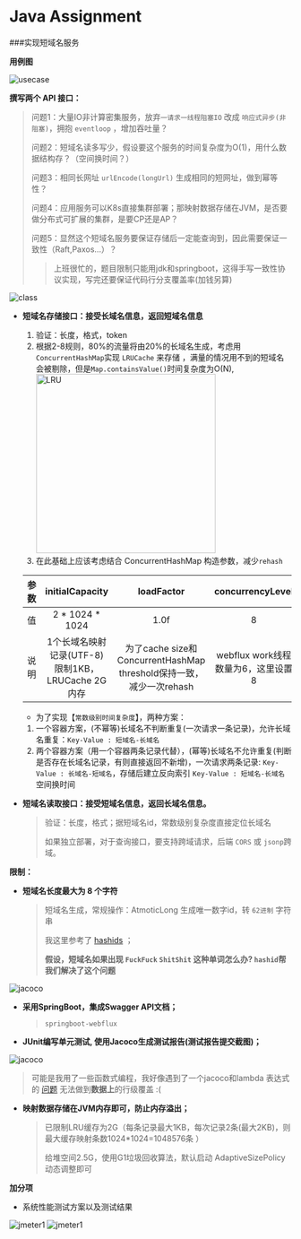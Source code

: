 
# Java Assignment

###实现短域名服务

**用例图**

![usecase](https://github.com/hardenCN/interview-assignments/raw/master/java/short_url/doc/usecase.jpg)


**撰写两个 API 接口：**


>  问题1：大量IO非计算密集服务，放弃``一请求一线程阻塞IO`` 改成 ``响应式异步(非阻塞)``，拥抱 ``eventloop`` ，增加吞吐量？
> 
>  问题2：短域名读多写少，假设要这个服务的时间复杂度为O(1)，用什么数据结构存？（空间换时间？）
> 
>  问题3：相同长网址 ``urlEncode(longUrl)`` 生成相同的短网址，做到幂等性？
> 
>  问题4：应用服务可以K8s直接集群部署；那映射数据存储在JVM，是否要做分布式可扩展的集群，是要CP还是AP？
> 
>  问题5：显然这个短域名服务要保证存储后一定能查询到，因此需要保证一致性（Raft,Paxos...）？
>> 上班很忙的，题目限制只能用jdk和springboot，这得手写一致性协议实现，写完还要保证代码行分支覆盖率(加钱另算)

![class](https://github.com/hardenCN/interview-assignments/raw/master/java/short_url/doc/class.jpg)

- **短域名存储接口：接受长域名信息，返回短域名信息**
  1. 验证：长度，格式，token
  2. 根据2-8规则，80%的流量将由20%的长域名生成，考虑用``ConcurrentHashMap``实现 ``LRUCache`` 来存储 ，满量的情况用不到的短域名会被剔除，但是``Map.containsValue()``时间复杂度为O(N),
     <img alt="LRU" height="320" src="https://github.com/hardenCN/interview-assignments/raw/master/java/short_url/doc/LRU.png"/>
  3. 在此基础上应该考虑结合 ConcurrentHashMap 构造参数，减少``rehash``

   | 参数 | initialCapacity | loadFactor | concurrencyLevel |
  | :----:|:----:|:----:|:----:|
  | 值 | 2 * 1024 * 1024 | 1.0f | 8 |
  | 说明 | 1个长域名映射记录(UTF-8)限制1KB，LRUCache 2G内存 | 为了cache size和ConcurrentHashMap threshold保持一致，减少一次rehash | webflux work线程数量为6，这里设置8 |


  * 为了实现【``常数级别时间复杂度``】，两种方案：
  1. 一个容器方案，(不幂等)长域名不判断重复(一次请求一条记录)，允许长域名重复：``Key-Value : 短域名-长域名``
  2. 两个容器方案（用一个容器两条记录代替），(幂等)长域名不允许重复(判断是否存在长域名记录，有则直接返回不新增)，一次请求两条记录: ``Key-Value : 长域名-短域名``，存储后建立反向索引 ``Key-Value : 短域名-长域名`` 空间换时间


- **短域名读取接口：接受短域名信息，返回长域名信息。**
  > 验证：长度，格式；据短域名id，常数级别复杂度直接定位长域名
  > 
  > 如果独立部署，对于查询接口，要支持跨域请求，后端 ``CORS`` 或 ``jsonp``跨域。


**限制：**
- **短域名长度最大为 8 个字符**

  > 短域名生成，常规操作：AtmoticLong 生成唯一数字id，转 ``62进制`` 字符串
  > 
  > 我这里参考了 [hashids](https://hashids.org/) ；
  > 
  > **假设，短域名如果出现 ``FuckFuck`` ``ShitShit`` 这种单词怎么办? ``hashid``帮我们解决了这个问题**
  
![jacoco](https://github.com/hardenCN/interview-assignments/raw/master/java/short_url/doc/badhash.jpg)


- **采用SpringBoot，集成Swagger API文档；**
  > ``springboot-webflux``
- **JUnit编写单元测试, 使用Jacoco生成测试报告(测试报告提交截图)；**

![jacoco](https://github.com/hardenCN/interview-assignments/raw/master/java/short_url/doc/jacocoReport.jpg)

  > 可能是我用了一些函数式编程，我好像遇到了一个jacoco和lambda 表达式的 [问题](https://github.com/jacoco/jacoco/issues/885) 无法做到**数据上**的行级覆盖 :(

- **映射数据存储在JVM内存即可，防止内存溢出；**
  > 已限制LRU缓存为2G（每条记录最大1KB，每次记录2条(最大2KB)，则最大缓存映射条数1024*1024=1048576条 ）
  > 
  > 给堆空间2.5G，使用G1垃圾回收算法，默认启动 AdaptiveSizePolicy 动态调整即可


**加分项**

- 系统性能测试方案以及测试结果


![jmeter1](https://github.com/hardenCN/interview-assignments/raw/master/java/short_url/doc/jmeter1.jpg)
![jmeter1](https://github.com/hardenCN/interview-assignments/raw/master/java/short_url/doc/jmeter2.jpg)
